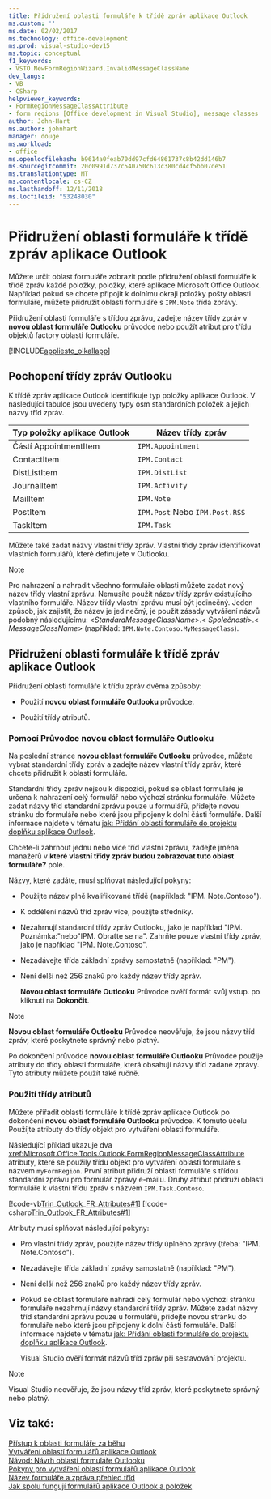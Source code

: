 ```yaml
---
title: Přidružení oblasti formuláře k třídě zpráv aplikace Outlook
ms.custom: ''
ms.date: 02/02/2017
ms.technology: office-development
ms.prod: visual-studio-dev15
ms.topic: conceptual
f1_keywords:
- VSTO.NewFormRegionWizard.InvalidMessageClassName
dev_langs:
- VB
- CSharp
helpviewer_keywords:
- FormRegionMessageClassAttribute
- form regions [Office development in Visual Studio], message classes
author: John-Hart
ms.author: johnhart
manager: douge
ms.workload:
- office
ms.openlocfilehash: b9614a0feab70dd97cfd64861737c8b42dd146b7
ms.sourcegitcommit: 20c0991d737c540750c613c380cd4cf5bb07de51
ms.translationtype: MT
ms.contentlocale: cs-CZ
ms.lasthandoff: 12/11/2018
ms.locfileid: "53248030"
---
```

# <a name="associate-a-form-region-with-an-outlook-message-class"></a>Přidružení oblasti formuláře k třídě zpráv aplikace Outlook
  Můžete určit oblast formuláře zobrazit podle přidružení oblasti formuláře k třídě zpráv každé položky, položky, které aplikace Microsoft Office Outlook. Například pokud se chcete připojit k dolnímu okraji položky pošty oblasti formuláře, můžete přidružit oblasti formuláře s `IPM.Note` třída zprávy.  
  
 Přidružení oblasti formuláře s třídou zprávu, zadejte název třídy zpráv v **novou oblast formuláře Outlooku** průvodce nebo použít atribut pro třídu objektů factory oblasti formuláře.  
  
 [!INCLUDE[appliesto_olkallapp](../vsto/includes/appliesto-olkallapp-md.md)]  
  
## <a name="understand-outlook-message-classes"></a>Pochopení třídy zpráv Outlooku  
 K třídě zpráv aplikace Outlook identifikuje typ položky aplikace Outlook. V následující tabulce jsou uvedeny typy osm standardních položek a jejich názvy tříd zpráv.  
  
|Typ položky aplikace Outlook|Název třídy zpráv|  
|-----------------------|------------------------|  
|Částí AppointmentItem|`IPM.Appointment`|  
|ContactItem|`IPM.Contact`|  
|DistListItem|`IPM.DistList`|  
|JournalItem|`IPM.Activity`|  
|MailItem|`IPM.Note`|  
|PostItem|`IPM.Post` Nebo `IPM.Post.RSS`|  
|TaskItem|`IPM.Task`|  
  
 Můžete také zadat názvy vlastní třídy zpráv. Vlastní třídy zpráv identifikovat vlastních formulářů, které definujete v Outlooku.  
  
> [!NOTE]  
>  Pro nahrazení a nahradit všechno formuláře oblasti můžete zadat nový název třídy vlastní zprávu. Nemusíte použít název třídy zpráv existujícího vlastního formuláře. Název třídy vlastní zprávu musí být jedinečný. Jeden způsob, jak zajistit, že název je jedinečný, je použít zásady vytváření názvů podobný následujícímu: \<*StandardMessageClassName*>.\< *Společnosti*>.\< *MessageClassName*> (například: `IPM.Note.Contoso.MyMessageClass`).  
  
## <a name="associate-a-form-region-with-an-outlook-message-class"></a>Přidružení oblasti formuláře k třídě zpráv aplikace Outlook  
 Přidružení oblasti formuláře k třídu zpráv dvěma způsoby:  
  
-   Použití **novou oblast formuláře Outlooku** průvodce.  
  
-   Použití třídy atributů.  
  
### <a name="use-the-new-outlook-form-region-wizard"></a>Pomocí Průvodce novou oblast formuláře Outlooku  
 Na poslední stránce **novou oblast formuláře Outlooku** průvodce, můžete vybrat standardní třídy zpráv a zadejte název vlastní třídy zpráv, které chcete přidružit k oblasti formuláře.  
  
 Standardní třídy zpráv nejsou k dispozici, pokud se oblast formuláře je určena k nahrazení celý formulář nebo výchozí stránku formuláře. Můžete zadat názvy tříd standardní zprávu pouze u formulářů, přidejte novou stránku do formuláře nebo které jsou připojeny k dolní části formuláře. Další informace najdete v tématu [jak: Přidání oblasti formuláře do projektu doplňku aplikace Outlook](../vsto/how-to-add-a-form-region-to-an-outlook-add-in-project.md).  
  
 Chcete-li zahrnout jednu nebo více tříd vlastní zprávu, zadejte jména manažerů v **které vlastní třídy zpráv budou zobrazovat tuto oblast formuláře?** pole.  
  
 Názvy, které zadáte, musí splňovat následující pokyny:  
  
- Použijte název plně kvalifikované třídě (například: "IPM. Note.Contoso").  
  
- K oddělení názvů tříd zpráv více, použijte středníky.  
  
- Nezahrnují standardní třídy zpráv Outlooku, jako je například "IPM. Poznámka:"nebo"IPM. Obraťte se na". Zahrňte pouze vlastní třídy zpráv, jako je například "IPM. Note.Contoso".  
  
- Nezadávejte třída základní zprávy samostatně (například: "PM").  
  
- Není delší než 256 znaků pro každý název třídy zpráv.  
  
  **Novou oblast formuláře Outlooku** Průvodce ověří formát svůj vstup. po kliknutí na **Dokončit**.  
  
> [!NOTE]  
>  **Novou oblast formuláře Outlooku** Průvodce neověřuje, že jsou názvy tříd zpráv, které poskytnete správný nebo platný.  
  
 Po dokončení průvodce **novou oblast formuláře Outlooku** Průvodce použije atributy do třídy oblasti formuláře, která obsahují názvy tříd zadané zprávy. Tyto atributy můžete použít také ručně.  
  
### <a name="apply-class-attributes"></a>Použití třídy atributů  
 Můžete přiřadit oblasti formuláře k třídě zpráv aplikace Outlook po dokončení **novou oblast formuláře Outlooku** průvodce. K tomuto účelu Použíjte atributy do třídy objekt pro vytváření oblasti formuláře.  
  
 Následující příklad ukazuje dva <xref:Microsoft.Office.Tools.Outlook.FormRegionMessageClassAttribute> atributy, které se použily třídu objekt pro vytváření oblasti formuláře s názvem `myFormRegion`. První atribut přidruží oblasti formuláře s třídou standardní zprávu pro formulář zprávy e-mailu. Druhý atribut přidruží oblasti formuláře k vlastní třídu zpráv s názvem `IPM.Task.Contoso`.  
  
 [!code-vb[Trin_Outlook_FR_Attributes#1](../vsto/codesnippet/VisualBasic/Trin_Outlook_FR_Attributes/FormRegion1.vb#1)]
 [!code-csharp[Trin_Outlook_FR_Attributes#1](../vsto/codesnippet/CSharp/Trin_Outlook_FR_Attributes/FormRegion1.cs#1)]  
  
 Atributy musí splňovat následující pokyny:  
  
- Pro vlastní třídy zpráv, použijte název třídy úplného zprávy (třeba: "IPM. Note.Contoso").  
  
- Nezadávejte třída základní zprávy samostatně (například: "PM").  
  
- Není delší než 256 znaků pro každý název třídy zpráv.  
  
- Pokud se oblast formuláře nahradí celý formulář nebo výchozí stránku formuláře nezahrnují názvy standardní třídy zpráv. Můžete zadat názvy tříd standardní zprávu pouze u formulářů, přidejte novou stránku do formuláře nebo které jsou připojeny k dolní části formuláře. Další informace najdete v tématu [jak: Přidání oblasti formuláře do projektu doplňku aplikace Outlook](../vsto/how-to-add-a-form-region-to-an-outlook-add-in-project.md).  
  
  Visual Studio ověří formát názvů tříd zpráv při sestavování projektu.  
  
> [!NOTE]  
>  Visual Studio neověřuje, že jsou názvy tříd zpráv, které poskytnete správný nebo platný.  
  
## <a name="see-also"></a>Viz také:  
 [Přístup k oblasti formuláře za běhu](../vsto/accessing-a-form-region-at-run-time.md)   
 [Vytváření oblastí formulářů aplikace Outlook](../vsto/creating-outlook-form-regions.md)   
 [Návod: Návrh oblasti formuláře Outlooku](../vsto/walkthrough-designing-an-outlook-form-region.md)   
 [Pokyny pro vytváření oblastí formulářů aplikace Outlook](../vsto/guidelines-for-creating-outlook-form-regions.md)   
 [Název formuláře a zpráva přehled tříd](/office/vba/outlook/Concepts/Forms/form-name-and-message-class-overview)   
 [Jak spolu fungují formulářů aplikace Outlook a položek](/office/vba/outlook/Concepts/Forms/how-outlook-forms-and-items-work-together)  
  
  